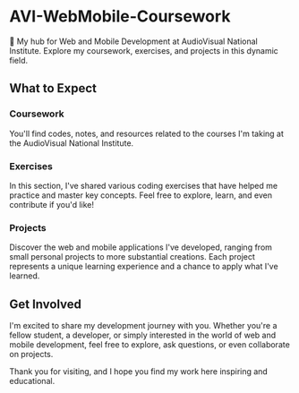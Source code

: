 # AVI-WebMobile-Coursework
🚀 My hub for Web and Mobile Development at AudioVisual National Institute. Explore my coursework, exercises, and projects in this dynamic field.

## What to Expect

### Coursework
You'll find codes, notes, and resources related to the courses I'm taking at the AudioVisual National Institute.

### Exercises
In this section, I've shared various coding exercises that have helped me practice and master key concepts. Feel free to explore, learn, and even contribute if you'd like!

### Projects
Discover the web and mobile applications I've developed, ranging from small personal projects to more substantial creations. Each project represents a unique learning experience and a chance to apply what I've learned.

## Get Involved

I'm excited to share my development journey with you. Whether you're a fellow student, a developer, or simply interested in the world of web and mobile development, feel free to explore, ask questions, or even collaborate on projects.


Thank you for visiting, and I hope you find my work here inspiring and educational.
